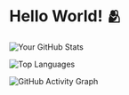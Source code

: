 # Hello World! 🫂

![Your GitHub Stats](https://github-readme-stats.vercel.app/api?username=Bobstyle23&show_icons=true&theme=light)


![Top Languages](https://github-readme-stats.vercel.app/api/top-langs/?username=Bobstyle23&layout=compact&theme=light)


![GitHub Activity Graph](https://activity-graph.vercel.app/graph?username=Bobstyle23&theme=github)
<!---
Bobstyle23/Bobstyle23 is a ✨ special ✨ repository because its `README.md` (this file) appears on your GitHub profile.
You can click the Preview link to take a look at your changes.
--->
